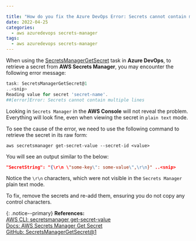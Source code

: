 ```yaml
---

title: "How do you fix the Azure DevOps Error: Secrets cannot contain multiple lines?"
date: 2022-04-25
categories:
  - aws azuredevops secrets-manager
tags:
  - aws azuredevops secrets-manager
---
```


When using the [SecretsManagerGetSecret](https://docs.aws.amazon.com/vsts/latest/userguide/secretsmanager-getsecret.html) task in **Azure DevOps**, to retrieve a secret from **AWS Secrets Manager**, you may encounter the following error message:
```powershell
task: SecretsManagerGetSecret@1
..<snip>
Reading value for secret 'secret-name'.
##[error]Error: Secrets cannot contain multiple lines
```

Looking in `Secrets Manager` in the **AWS Console** will not reveal the problem.  
Everything will look fine, even when viewing the secret in `plain text` mode.  

To see the cause of the error, we need to use the following command to retrieve the secret in its raw form:
```shell
aws secretsmanager get-secret-value --secret-id <value>
```

You will see an output similar to the below: 
```json
"SecretString": "{\r\n \"some-key\": some-value\",\r\n}" ..<snip>
```
Notice the `\r\n` characters, which were not visible in the `Secrets Manager` plain text  mode.  

To fix, remove the secrets and re-add them, ensuring you do not copy any control characters.


{: .notice--primary}
<strong>References:</strong>  
[AWS CLI: secretsmanager get-secret-value](https://awscli.amazonaws.com/v2/documentation/api/latest/reference/secretsmanager/get-secret-value.html)  
[Docs: AWS Secrets Manager Get Secret](https://docs.aws.amazon.com/vsts/latest/userguide/secretsmanager-getsecret.html)  
[GitHub: SecretsManagerGetSecret@1](https://github.com/aws/aws-toolkit-azure-devops/tree/master/src/tasks/SecretsManagerGetSecret)